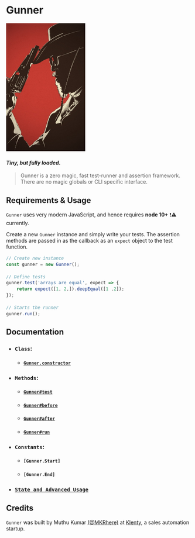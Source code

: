 # Gunner

<img alt="Django Unchained" src="assets/gun.jpeg" height="350" />

#### _Tiny, but fully loaded._

> Gunner is a zero magic, fast test-runner and assertion framework. There are no magic globals or CLI specific interface.

## Requirements & Usage

`Gunner` uses very modern JavaScript, and hence requires **node 10+** ❗️⚠️ currently.

Create a new `Gunner` instance and simply write your tests. The assertion methods are passed in as the callback as an `expect` object to the test function.

```JavaScript
// Create new instance
const gunner = new Gunner();

// Define tests
gunner.test('arrays are equal', expect => {
	return expect([1, 2,]).deepEqual([1 ,2]);
});

// Starts the runner
gunner.run();
```

## Documentation

- ### `Class`:
	- #### [`Gunner.constructor`](DOCUMENTATION.md#new-gunner-options)

- ### `Methods`:
	- #### [`Gunner#test`](DOCUMENTATION.md#gunnertest-title-implementation)
	- #### [`Gunner#before`](DOCUMENTATION.md#gunnerbefore-title-implementation)
	- #### [`Gunner#after`](DOCUMENTATION.md#gunnerafter-title-implementation)
	- #### [`Gunner#run`](DOCUMENTATION.md#gunnerrun-options)

- ### `Constants`:
	- #### `[Gunner.Start]`
	- #### `[Gunner.End]`

- ### [`State and Advanced Usage`](DOCUMENTATION.md#state)

## Credits

`Gunner` was built by Muthu Kumar [(@MKRhere)](https://github.com/MKRhere) at [Klenty](https://klenty.com), a sales automation startup.
